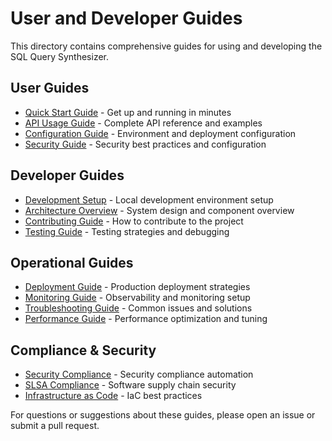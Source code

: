 # User and Developer Guides

This directory contains comprehensive guides for using and developing the SQL Query Synthesizer.

## User Guides
- [Quick Start Guide](../ENHANCED_SETUP_GUIDE.md) - Get up and running in minutes
- [API Usage Guide](../API.md) - Complete API reference and examples
- [Configuration Guide](../README.md#configuration) - Environment and deployment configuration
- [Security Guide](../SECURITY_HARDENING.md) - Security best practices and configuration

## Developer Guides
- [Development Setup](../DEVELOPMENT.md) - Local development environment setup
- [Architecture Overview](../ARCHITECTURE.md) - System design and component overview
- [Contributing Guide](../../CONTRIBUTING.md) - How to contribute to the project
- [Testing Guide](../TROUBLESHOOTING.md) - Testing strategies and debugging

## Operational Guides
- [Deployment Guide](../DEPLOYMENT.md) - Production deployment strategies
- [Monitoring Guide](../monitoring/observability-enhancement.md) - Observability and monitoring setup
- [Troubleshooting Guide](../TROUBLESHOOTING.md) - Common issues and solutions
- [Performance Guide](../PERFORMANCE.md) - Performance optimization and tuning

## Compliance & Security
- [Security Compliance](../security/compliance-automation.md) - Security compliance automation
- [SLSA Compliance](../SLSA_COMPLIANCE.md) - Software supply chain security
- [Infrastructure as Code](../INFRASTRUCTURE_AS_CODE.md) - IaC best practices

For questions or suggestions about these guides, please open an issue or submit a pull request.